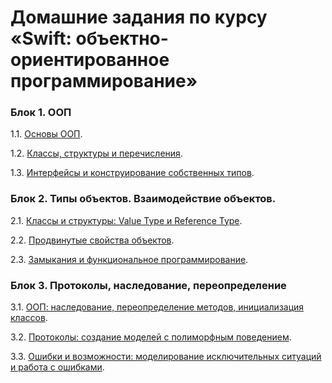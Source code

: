 # Домашние задания по курсу «Swift: объектно-ориентированное программирование»

### Блок 1. ООП
1.1.	[Основы ООП](1.1_homework.md).

1.2.	[Классы, структуры и перечисления](1.2_homework.md).

1.3. [Интерфейсы и конструирование собственных типов](1.3_homework.md).

### Блок 2. Типы объектов. Взаимодействие объектов.
2.1. [Классы и структуры: Value Type и Reference Type](2.1_homework.md).

2.2. [Продвинутые свойства объектов](2.2_homework.md).

2.3. [Замыкания и функциональное программирование](2.3_homework.md).

### Блок 3. Протоколы, наследование, переопределение

3.1. [ООП: наследование, переопределение методов, инициализация классов](3.1_homework.md).

3.2. [Протоколы: создание моделей с полиморфным поведением](3.2_homework.md).

3.3. [Ошибки и возможности: моделирование исключительных ситуаций и работа с ошибками](3.3_homework.md).
